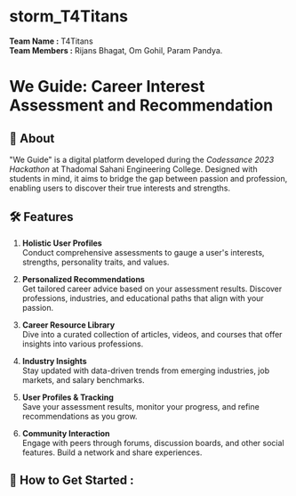 # storm_T4Titans

**Team Name :** T4Titans <br>
**Team Members :** Rijans Bhagat, Om Gohil, Param Pandya.

# We Guide: Career Interest Assessment and Recommendation

## 🌟 About
"We Guide" is a digital platform developed during the *Codessance 2023 Hackathon* at Thadomal Sahani Engineering College. Designed with students in mind, it aims to bridge the gap between passion and profession, enabling users to discover their true interests and strengths.

## 🛠️ Features

1. **Holistic User Profiles**  
   Conduct comprehensive assessments to gauge a user's interests, strengths, personality traits, and values.
   
2. **Personalized Recommendations**  
   Get tailored career advice based on your assessment results. Discover professions, industries, and educational paths that align with your passion.
   
3. **Career Resource Library**  
   Dive into a curated collection of articles, videos, and courses that offer insights into various professions.
   
4. **Industry Insights**  
   Stay updated with data-driven trends from emerging industries, job markets, and salary benchmarks.
   
5. **User Profiles & Tracking**  
   Save your assessment results, monitor your progress, and refine recommendations as you grow.
   
6. **Community Interaction**  
   Engage with peers through forums, discussion boards, and other social features. Build a network and share experiences.

## 🔗 How to Get Started : 


